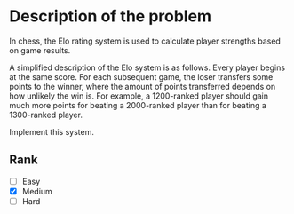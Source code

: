 # Description of the problem

In chess, the Elo rating system is used to calculate player 
strengths based on game results.

A simplified description of the Elo system is as follows. 
Every player begins at the same score. 
For each subsequent game, the loser transfers 
some points to the winner, where the amount of 
points transferred depends on how unlikely the win is. 
For example, a 1200-ranked player should gain much more 
points for beating a 2000-ranked player 
than for beating a 1300-ranked player.

Implement this system.

## Rank 

- [ ] Easy
- [x] Medium
- [ ] Hard
